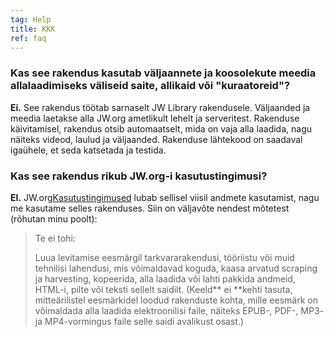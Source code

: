 ```yaml
---
tag: Help
title: KKK
ref: faq
---
```


### Kas see rakendus kasutab väljaannete ja koosolekute meedia allalaadimiseks väliseid saite, allikaid või "kuraatoreid"?

**Ei.** See rakendus töötab sarnaselt JW Library rakendusele. Väljaanded ja meedia laetakse alla JW.org ametlikult lehelt ja serveritest. Rakenduse käivitamisel, rakendus otsib automaatselt, mida on vaja alla laadida, nagu näiteks videod, laulud ja väljaanded. Rakenduse lähtekood on saadaval igaühele, et seda katsetada ja testida.

### Kas see rakendus rikub JW.org-i kasutustingimusi?

**EI.** JW.org[Kasutustingimused](https://www.jw.org/finder?docid=1011511&prefer=content) lubab sellisel viisil andmete kasutamist, nagu me kasutame selles rakenduses. Siin on väljavõte nendest mõtetest (rõhutan minu poolt):

> Te ei tohi:
> 
> Luua levitamise eesmärgil tarkvararakendusi, tööriistu või muid tehnilisi lahendusi, mis võimaldavad koguda, kaasa arvatud scraping ja harvesting, kopeerida, alla laadida või lahti pakkida andmeid, HTML-i, pilte või teksti sellelt saidilt. (Keeld** ei **kehti tasuta, mitteärilistel eesmärkidel loodud rakenduste kohta, mille eesmärk on võimaldada alla laadida elektroonilisi faile, näiteks EPUB-, PDF-, MP3- ja MP4-vormingus faile selle saidi avalikust osast.)
